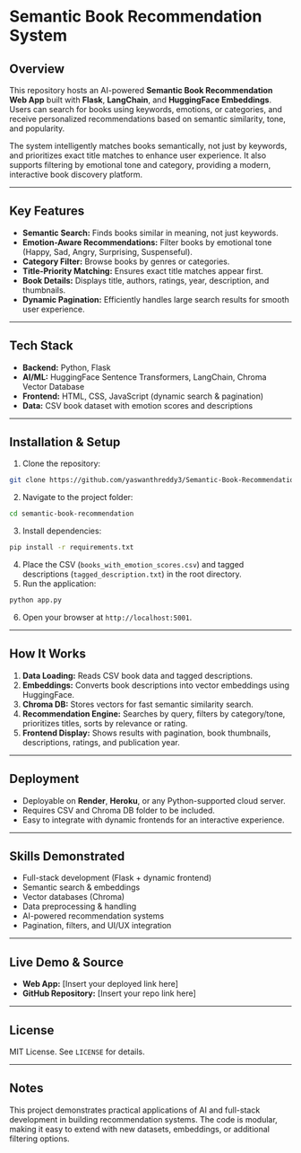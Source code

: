 # Semantic Book Recommendation System

## Overview

This repository hosts an AI-powered **Semantic Book Recommendation Web App** built with **Flask**, **LangChain**, and **HuggingFace Embeddings**. Users can search for books using keywords, emotions, or categories, and receive personalized recommendations based on semantic similarity, tone, and popularity.

The system intelligently matches books semantically, not just by keywords, and prioritizes exact title matches to enhance user experience. It also supports filtering by emotional tone and category, providing a modern, interactive book discovery platform.

---

## Key Features

* **Semantic Search:** Finds books similar in meaning, not just keywords.
* **Emotion-Aware Recommendations:** Filter books by emotional tone (Happy, Sad, Angry, Surprising, Suspenseful).
* **Category Filter:** Browse books by genres or categories.
* **Title-Priority Matching:** Ensures exact title matches appear first.
* **Book Details:** Displays title, authors, ratings, year, description, and thumbnails.
* **Dynamic Pagination:** Efficiently handles large search results for smooth user experience.

---

## Tech Stack

* **Backend:** Python, Flask
* **AI/ML:** HuggingFace Sentence Transformers, LangChain, Chroma Vector Database
* **Frontend:** HTML, CSS, JavaScript (dynamic search & pagination)
* **Data:** CSV book dataset with emotion scores and descriptions

---

## Installation & Setup

1. Clone the repository:

```bash
git clone https://github.com/yaswanthreddy3/Semantic-Book-Recommendation-System.git
```

2. Navigate to the project folder:

```bash
cd semantic-book-recommendation
```

3. Install dependencies:

```bash
pip install -r requirements.txt
```

4. Place the CSV (`books_with_emotion_scores.csv`) and tagged descriptions (`tagged_description.txt`) in the root directory.
5. Run the application:

```bash
python app.py
```

6. Open your browser at `http://localhost:5001`.

---

## How It Works

1. **Data Loading:** Reads CSV book data and tagged descriptions.
2. **Embeddings:** Converts book descriptions into vector embeddings using HuggingFace.
3. **Chroma DB:** Stores vectors for fast semantic similarity search.
4. **Recommendation Engine:** Searches by query, filters by category/tone, prioritizes titles, sorts by relevance or rating.
5. **Frontend Display:** Shows results with pagination, book thumbnails, descriptions, ratings, and publication year.

---

## Deployment

* Deployable on **Render**, **Heroku**, or any Python-supported cloud server.
* Requires CSV and Chroma DB folder to be included.
* Easy to integrate with dynamic frontends for an interactive experience.

---

## Skills Demonstrated

* Full-stack development (Flask + dynamic frontend)
* Semantic search & embeddings
* Vector databases (Chroma)
* Data preprocessing & handling
* AI-powered recommendation systems
* Pagination, filters, and UI/UX integration

---

## Live Demo & Source

* **Web App:** \[Insert your deployed link here]
* **GitHub Repository:** \[Insert your repo link here]

---

## License

MIT License. See `LICENSE` for details.

---

## Notes

This project demonstrates practical applications of AI and full-stack development in building recommendation systems. The code is modular, making it easy to extend with new datasets, embeddings, or additional filtering options.
